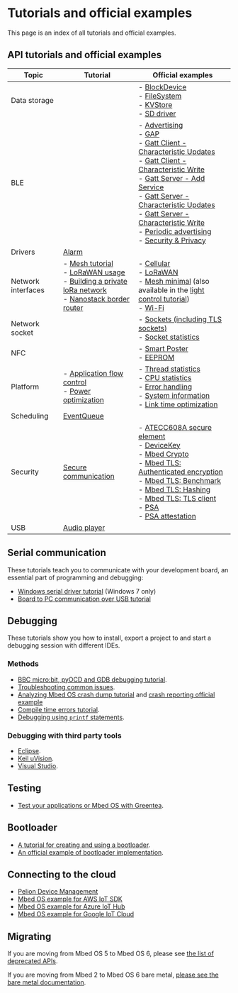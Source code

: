# Tutorials and official examples

This page is an index of all tutorials and official examples.

## API tutorials and official examples

| Topic | Tutorial | Official examples |
| --- | --- | --- |
| Data storage | | - [BlockDevice](https://github.com/ARMmbed/mbed-os-example-blockdevice) <br/> - [FileSystem](https://github.com/ARMmbed/mbed-os-example-filesystem) <br/> - [KVStore](https://github.com/ARMmbed/mbed-os-example-kvstore) <br/> - [SD driver](https://github.com/ARMmbed/mbed-os-example-sd-driver) |
| BLE | | - [Advertising](https://github.com/ARMmbed/mbed-os-example-ble/tree/master/BLE_Advertising) <br/> - [GAP](https://github.com/ARMmbed/mbed-os-example-ble/tree/master/BLE_GAP) <br/> - [Gatt Client - Characteristic Updates](https://github.com/ARMmbed/mbed-os-example-ble/tree/master/BLE_GattClient_CharacteristicUpdates) <br/> - [Gatt Client - Characteristic Write](https://github.com/ARMmbed/mbed-os-example-ble/tree/master/BLE_GattClient_CharacteristicWrite) <br/> - [Gatt Server - Add Service](https://github.com/ARMmbed/mbed-os-example-ble/tree/master/BLE_GattServer_AddService) <br/> - [Gatt Server - Characteristic Updates](https://github.com/ARMmbed/mbed-os-example-ble/tree/master/BLE_GattServer_CharacteristicUpdates) <br/> - [Gatt Server - Characteristic Write](https://github.com/ARMmbed/mbed-os-example-ble/tree/master/BLE_GattServer_CharacteristicWrite) <br/> - [Periodic advertising](https://github.com/ARMmbed/mbed-os-example-ble/tree/master/BLE_PeriodicAdvertising) <br/> - [Security & Privacy](https://github.com/ARMmbed/mbed-os-example-ble/tree/master/BLE_SecurityAndPrivacy) |
| Drivers | [Alarm](../apis/drivers-tutorials.html) | |
| Network interfaces | - [Mesh tutorial](../apis/connectivity-tutorials.html) <br/> - [LoRaWAN usage](../apis/lorawan-usage.html) <br/> - [Building a private loRa network](../apis/LoRa-tutorial.html) <br/> - [Nanostack border router](https://github.com/ARMmbed/nanostack-border-router) | - [Cellular](https://github.com/ARMmbed/mbed-os-example-cellular) <br/> - [LoRaWAN](https://github.com/ARMmbed/mbed-os-example-lorawan) <br/> - [Mesh minimal](https://github.com/ARMmbed/mbed-os-example-mesh-minimal) (also available in the [light control tutorial](../apis/light-control.html)) <br/> - [Wi-Fi ](https://github.com/ARMmbed/mbed-os-example-wifi) |
| Network socket | | - [Sockets (including TLS sockets)](https://github.com/ARMmbed/mbed-os-example-sockets) <br/> - [Socket statistics](https://github.com/ARMmbed/mbed-os-example-socket-stats) |
| NFC | | - [Smart Poster](https://github.com/ARMmbed/mbed-os-example-nfc/blob/master/NFC_SmartPoster/README.md) <br/> - [EEPROM](https://github.com/ARMmbed/mbed-os-example-nfc/blob/master/NFC_EEPROM/README.md)|
| Platform | - [Application flow control](../apis/platform-tutorials.html) <br/> - [Power optimization](../apis/power-optimization.html) | - [Thread statistics](https://github.com/ARMmbed/mbed-os-example-thread-statistics) <br/> - [CPU statistics](https://github.com/ARMmbed/mbed-os-example-cpu-stats) <br/> - [Error handling](https://github.com/ARMmbed/mbed-os-example-error-handling) <br/> - [System information](https://github.com/ARMmbed/mbed-os-example-sys-info) <br/> - [Link time optimization](../apis/link-time-optimization.html) |
| Scheduling | [EventQueue](../apis/scheduling-tutorials.html) | |
| Security | [Secure communication](../apis/tls-tutorial.html) | - [ATECC608A secure element](https://github.com/ARMmbed/mbed-os-example-atecc608a) <br/> - [DeviceKey](https://github.com/ARMmbed/mbed-os-example-devicekey) <br/> - [Mbed Crypto](https://github.com/ARMmbed/mbed-os-example-mbed-crypto) <br/> - [Mbed TLS: Authenticated encryption](https://github.com/ARMmbed/mbed-os-example-tls/blob/master/authcrypt) <br/> - [Mbed TLS: Benchmark](https://github.com/ARMmbed/mbed-os-example-tls/blob/master/benchmark) <br/> - [Mbed TLS: Hashing](https://github.com/ARMmbed/mbed-os-example-tls/blob/master/hashing) <br/> - [Mbed TLS: TLS client](https://github.com/ARMmbed/mbed-os-example-tls/blob/master/tls-client) <br/> - [PSA](https://github.com/ARMmbed/mbed-os-example-psa/) <br> - [PSA attestation](https://github.com/ARMmbed/mbed-os-example-attestation) |
| USB | [Audio player](../apis/usb-wav-audio-player.html) | |

## Serial communication

These tutorials teach you to communicate with your development board, an essential part of programming and debugging:

- [Windows serial driver tutorial](../program-setup/windows-serial-driver.html) (Windows 7 only)
- [Board to PC communication over USB tutorial](../program-setup/serial-communication.html)

## Debugging

These tutorials show you how to install, export a project to and start a debugging session with different IDEs.

### Methods

- [BBC micro:bit, pyOCD and GDB debugging tutorial](../debug-test/debug-microbit.html).
- [Troubleshooting common issues](../debug-test/troubleshooting-common-issues.html).
- [Analyzing Mbed OS crash dump tutorial](../debug-test/analyzing-mbed-os-crash-dump.html) and [crash reporting official example](https://github.com/ARMmbed/mbed-os-example-crash-reporting)
- [Compile time errors tutorial](../debug-test/compile-time-errors.html).
- [Debugging using `printf` statements](../debug-test/debugging-using-printf-statements.html).

### Debugging with third party tools

- [Eclipse](../debug-test/third-party-tools.html).
- [Keil uVision](../debug-test/keil-uvision.html).
- [Visual Studio](../debug-test/visual-studio-code.html).

## Testing

- [Test your applications or Mbed OS with Greentea](../debug-test/greentea-for-testing-applications.html).

## Bootloader

- [A tutorial for creating and using a bootloader](../program-setup/creating-and-using-a-bootloader.html).
- [An official example of bootloader implementation](https://github.com/ARMmbed/mbed-os-example-bootloader).

## Connecting to the cloud

- [Pelion Device Management](https://github.com/ARMmbed/mbed-os-example-pelion)
- [Mbed OS example for AWS IoT SDK](https://github.com/ARMmbed/mbed-os-example-for-aws)
- [Mbed OS example for Azure IoT Hub](https://github.com/ARMmbed/mbed-os-example-for-azure)
- [Mbed OS example for Google IoT Cloud](https://github.com/ARMmbed/mbed-os-example-for-google-iot-cloud)

## Migrating

If you are moving from Mbed OS 5 to Mbed OS 6, please see [the list of deprecated APIs](../apis/index.html#deprecated-apis).

If you are moving from Mbed 2 to Mbed OS 6 bare metal, [please see the bare metal documentation](../bare-metal/index.html).
